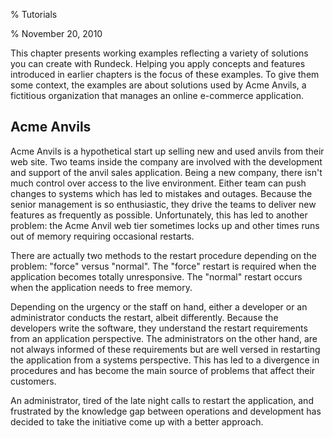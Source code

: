 % Tutorials

% November 20, 2010

This chapter presents working examples reflecting a variety of
solutions you can create with Rundeck. Helping you apply concepts
and features introduced in earlier chapters is the focus of these examples.
To give them some context, the examples are about solutions used
by Acme Anvils, a fictitious organization that manages an online
e-commerce application.

## Acme Anvils

Acme Anvils is a hypothetical start up selling new and used anvils from
their web site.  Two teams inside the company are involved with the
development and support of the anvil sales application. Being a new
company, there isn't much control over access to
the live environment. Either team can push changes to systems which
has led to mistakes and outages. Because the senior management is so
enthusiastic, they drive the teams to deliver new features as
frequently as possible. Unfortunately, this has led to another
problem: the Acme Anvil web tier sometimes locks up and other
times runs out of memory requiring occasional restarts.

There are actually two methods to the restart procedure depending
on the problem: "force" versus "normal". The "force" restart is required
when the application becomes totally unresponsive. The "normal" restart
occurs when the application needs to free memory.

Depending on the urgency or the staff on hand, either a developer or
an administrator conducts the restart, albeit differently. Because the
developers write the software, they understand the restart
requirements from an application perspective. The administrators on
the other hand, are not always informed of these requirements but are
well versed in restarting the application from a systems
perspective. This has led to a divergence in procedures and has become
the main source of problems that affect their customers.

An administrator, tired of the late night calls to restart the
application, and frustrated by the knowledge gap between operations and
development has decided to take the initiative come up with a better
approach.
